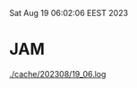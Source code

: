 Sat Aug 19 06:02:06 EEST 2023
# JAM
<a href='./cache/202308/19_06.log'>./cache/202308/19_06.log</a>
